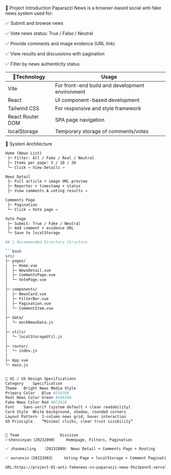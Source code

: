 📰 Project Introduction 
Paparazzi News is a browser-based social anti-fake news system used for: 

✅ Submit and browse news

✅ Vote news status: True / False / Neutral

✅ Provide comments and image evidence (URL link)

✅ View results and discussions with pagination

✅ Filter by news authenticity status

| 🎯Technology         | Usage |
|-------------------|------|
| Vite              | For front-end build and development environment |
| React             | UI component-based development |
| Tailwind CSS      | For responsive and style framework |
| React Router DOM  | SPA page navigation |
| localStorage      | Temporary storage of comments/votes |

🧩 System Architecture
```bash
Home (News List)
 ├─ Filter: All / Fake / Real / Neutral
 ├─ Items per page: 5 / 10 / 20
 └─ Click → View Details →

News Detail
 ├─ Full article + image URL preview
 ├─ Reporter + timestamp + status
 ├─ View comments & voting results →

Comments Page
 ├─ Pagination
 └─ Click → Vote page →

Vote Page
 ├─ Submit: True / Fake / Neutral
 ├─ Add comment + evidence URL
 └─ Save to localStorage

## 📁 Recommended Directory Structure

```bash
src/
├─ pages/
│  ├─ Home.vue
│  ├─ NewsDetail.vue
│  ├─ CommentsPage.vue
│  └─ VotePage.vue
│
├─ components/
│  ├─ NewsCard.vue
│  ├─ FilterBar.vue
│  ├─ Pagination.vue
│  └─ CommentItem.vue
│
├─ data/
│  └─ mockNewsData.js
│
├─ utils/
│  └─ localStorageUtil.js
│
├─ router/
│  └─ index.js
│
├─ App.vue
└─ main.js


🎨 UI / UX Design Specifications
Category	Specification
Theme	Bright News Media Style
Primary Color	Blue #2563EB
Real News Color	Green #16A34A
Fake News Color	Red #DC2626
Font	Sans-serif (system default + clean readability)
Card Style	White background, shadow, rounded corners
Layout Pattern	3-column news grid, hover interaction
UX Principle	“Minimal clicks, clear trust visibility”


👥 Team                  Division    
✅shenxinyan（20232090）	 Homepage, Filters, Pagination

✅ zhaomeiling	（20232089） News Detail + Comments Page + Routing

✅ wurunxin（20232083）  	Voting Page + localStorage + Comment Pagination

URL:https://project-01-anti-fakenews-cn-paparazzi-news-5hz3penn5.vercel.app/